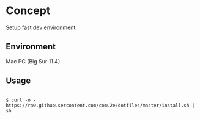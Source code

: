 # Concept
Setup fast dev environment.

## Environment
Mac PC (Big Sur 11.4)

## Usage
```

$ curl -o - https://raw.githubusercontent.com/comu2e/dotfiles/master/install.sh | sh
```